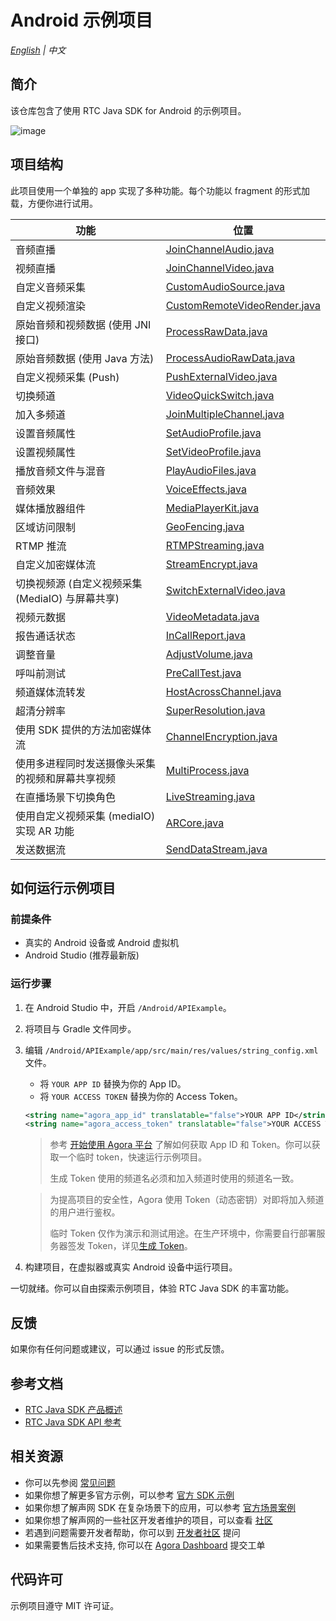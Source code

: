 # Android 示例项目

_[English](README.md) | 中文_

## 简介

该仓库包含了使用 RTC Java SDK for Android 的示例项目。

![image](https://user-images.githubusercontent.com/10089260/116193950-be85b780-a762-11eb-8cac-1eb708d0b1d4.png)

## 项目结构

此项目使用一个单独的 app 实现了多种功能。每个功能以 fragment 的形式加载，方便你进行试用。

| 功能                                             | 位置                                                                                                                    |
| ------------------------------------------------ | ----------------------------------------------------------------------------------------------------------------------- |
| 音频直播                                         | [JoinChannelAudio.java](./app/src/main/java/io/agora/api/example/examples/basic/JoinChannelAudio.java)                  |
| 视频直播                                         | [JoinChannelVideo.java](./app/src/main/java/io/agora/api/example/examples/basic/JoinChannelVideo.java)                  |
| 自定义音频采集                                   | [CustomAudioSource.java](./app/src/main/java/io/agora/api/example/examples/advanced/customaudio/CustomAudioSource.java) |
| 自定义视频渲染                                   | [CustomRemoteVideoRender.java](./app/src/main/java/io/agora/api/example/examples/advanced/CustomRemoteVideoRender.java) |
| 原始音频和视频数据 (使用 JNI 接口)               | [ProcessRawData.java](./app/src/main/java/io/agora/api/example/examples/advanced/ProcessRawData.java)                   |
| 原始音频数据 (使用 Java 方法)                    | [ProcessAudioRawData.java](./app/src/main/java/io/agora/api/example/examples/advanced/ProcessAudioRawData.java)         |
| 自定义视频采集 (Push)                            | [PushExternalVideo.java](./app/src/main/java/io/agora/api/example/examples/advanced/PushExternalVideo.java)             |
| 切换频道                                         | [VideoQuickSwitch.java](./app/src/main/java/io/agora/api/example/examples/advanced/VideoQuickSwitch.java)               |
| 加入多频道                                       | [JoinMultipleChannel.java](./app/src/main/java/io/agora/api/example/examples/advanced/JoinMultipleChannel.java)         |
| 设置音频属性                                     | [SetAudioProfile.java](./app/src/main/java/io/agora/api/example/examples/advanced/SetAudioProfile.java)                 |
| 设置视频属性                                     | [SetVideoProfile.java](./app/src/main/java/io/agora/api/example/examples/advanced/SetVideoProfile.java)                 |
| 播放音频文件与混音                               | [PlayAudioFiles.java](./app/src/main/java/io/agora/api/example/examples/advanced/PlayAudioFiles.java)                   |
| 音频效果                                         | [VoiceEffects.java](./app/src/main/java/io/agora/api/example/examples/advanced/VoiceEffects.java)                       |
| 媒体播放器组件                                   | [MediaPlayerKit.java](./app/src/main/java/io/agora/api/example/examples/advanced/MediaPlayerKit.java)                   |
| 区域访问限制                                     | [GeoFencing.java](./app/src/main/java/io/agora/api/example/examples/advanced/GeoFencing.java)                           |
| RTMP 推流                                        | [RTMPStreaming.java](./app/src/main/java/io/agora/api/example/examples/advanced/RTMPStreaming.java)                     |
| 自定义加密媒体流                                 | [StreamEncrypt.java](./app/src/main/java/io/agora/api/example/examples/advanced/StreamEncrypt.java)                     |
| 切换视频源 (自定义视频采集 (MediaIO) 与屏幕共享) | [SwitchExternalVideo.java](./app/src/main/java/io/agora/api/example/examples/advanced/SwitchExternalVideo.java)         |
| 视频元数据                                       | [VideoMetadata.java](./app/src/main/java/io/agora/api/example/examples/advanced/VideoMetadata.java)                     |
| 报告通话状态                                     | [InCallReport.java](./app/src/main/java/io/agora/api/example/examples/advanced/InCallReport.java)                       |
| 调整音量                                         | [AdjustVolume.java](./app/src/main/java/io/agora/api/example/examples/advanced/AdjustVolume.java)                       |
| 呼叫前测试                                       | [PreCallTest.java](./app/src/main/java/io/agora/api/example/examples/advanced/PreCallTest.java)                         |
| 频道媒体流转发                                   | [HostAcrossChannel.java](./app/src/main/java/io/agora/api/example/examples/advanced/HostAcrossChannel.java)             |
| 超清分辨率                                       | [SuperResolution.java](./app/src/main/java/io/agora/api/example/examples/advanced/SuperResolution.java)                 |
| 使用 SDK 提供的方法加密媒体流                    | [ChannelEncryption.java](./app/src/main/java/io/agora/api/example/examples/advanced/ChannelEncryption.java)             |
| 使用多进程同时发送摄像头采集的视频和屏幕共享视频 | [MultiProcess.java](./app/src/main/java/io/agora/api/example/examples/advanced/MultiProcess.java)                       |
| 在直播场景下切换角色                             | [LiveStreaming.java](./app/src/main/java/io/agora/api/example/examples/advanced/LiveStreaming.java)                     |
| 使用自定义视频采集 (mediaIO) 实现 AR 功能        | [ARCore.java](./app/src/main/java/io/agora/api/example/examples/advanced/ARCore.java)                                   |
| 发送数据流                                       | [SendDataStream.java](./app/src/main/java/io/agora/api/example/examples/advanced/SendDataStream.java)                   |

## 如何运行示例项目

### 前提条件

- 真实的 Android 设备或 Android 虚拟机
- Android Studio (推荐最新版)

### 运行步骤

1. 在 Android Studio 中，开启 `/Android/APIExample`。
2. 将项目与 Gradle 文件同步。
3. 编辑 `/Android/APIExample/app/src/main/res/values/string_config.xml` 文件。

   - 将 `YOUR APP ID` 替换为你的 App ID。
   - 将 `YOUR ACCESS TOKEN` 替换为你的 Access Token。

   ```xml
   <string name="agora_app_id" translatable="false">YOUR APP ID</string>
   <string name="agora_access_token" translatable="false">YOUR ACCESS TOKEN</string>
   ```

   > 参考 [开始使用 Agora 平台](https://docs.agora.io/cn/Agora%20Platform/get_appid_token) 了解如何获取 App ID 和 Token。你可以获取一个临时 token，快速运行示例项目。
   >
   > 生成 Token 使用的频道名必须和加入频道时使用的频道名一致。

   > 为提高项目的安全性，Agora 使用 Token（动态密钥）对即将加入频道的用户进行鉴权。
   >
   > 临时 Token 仅作为演示和测试用途。在生产环境中，你需要自行部署服务器签发 Token，详见[生成 Token](https://docs.agora.io/cn/Interactive%20Broadcast/token_server)。

4. 构建项目，在虚拟器或真实 Android 设备中运行项目。

一切就绪。你可以自由探索示例项目，体验 RTC Java SDK 的丰富功能。

## 反馈

如果你有任何问题或建议，可以通过 issue 的形式反馈。

## 参考文档

- [RTC Java SDK 产品概述](https://docs.agora.io/cn/Interactive%20Broadcast/product_live?platform=Android)
- [RTC Java SDK API 参考](https://docs.agora.io/cn/Interactive%20Broadcast/API%20Reference/java/index.html)

## 相关资源

- 你可以先参阅 [常见问题](https://docs.agora.io/cn/faq)
- 如果你想了解更多官方示例，可以参考 [官方 SDK 示例](https://github.com/AgoraIO)
- 如果你想了解声网 SDK 在复杂场景下的应用，可以参考 [官方场景案例](https://github.com/AgoraIO-usecase)
- 如果你想了解声网的一些社区开发者维护的项目，可以查看 [社区](https://github.com/AgoraIO-Community)
- 若遇到问题需要开发者帮助，你可以到 [开发者社区](https://rtcdeveloper.com/) 提问
- 如果需要售后技术支持, 你可以在 [Agora Dashboard](https://dashboard.agora.io) 提交工单

## 代码许可

示例项目遵守 MIT 许可证。
